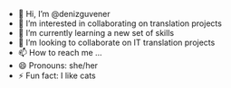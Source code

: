 - 👋 Hi, I’m @denizguvener
- 👀 I’m interested in collaborating on translation projects
- 🌱 I’m currently learning a new set of skills 
- 💞️ I’m looking to collaborate on IT translation projects
- 📫 How to reach me ...
- 😄 Pronouns: she/her
- ⚡ Fun fact: I like cats

<!---
denizguvener/denizguvener is a ✨ special ✨ repository because its `README.md` (this file) appears on your GitHub profile.
You can click the Preview link to take a look at your changes.
--->
